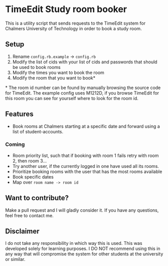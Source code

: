 # TimeEdit Study room booker
This is a utility script that sends requests to the TimeEdit system for
Chalmers University of Technology in order to book a study room.

## Setup
1. Rename `config.rb.example` -> `config.rb`
2. Modify the list of cids with your list of cids and passwords that should be used to book rooms
3. Modify the times you want to book the room
4. Modify the room that you want to book*

\* The room id number can be found by manually browsing the source code for TimeEdit. The example config uses M1212D, if you browse TimeEdit for this room you can see for yourself where to look for the room id.

## Features
* Book rooms at Chalmers starting at a specific date and forward using a list of student-accounts.

### Coming
* Room priority list, such that if booking with room 1 fails retry with room 2, then room 3...
* Try another user, if the currently logged in one have used all its rooms.
* Prioritize booking rooms with the user that has the most rooms available
* Book specific dates
* Map over `room name -> room id`

## Want to contribute?
Make a pull request and I will gladly consider it. If you have any questions,
feel free to contact me.

## Disclaimer
I do not take any responsibility in which way this is used. This was developed
solely for learning purposes. I DO NOT recommend using this in any way that
will compromise the system for other students at the university or similar.
